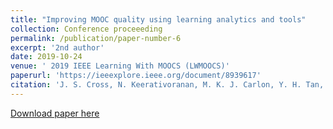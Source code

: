 ```yaml
---
title: "Improving MOOC quality using learning analytics and tools"
collection: Conference proceeeding
permalink: /publication/paper-number-6
excerpt: '2nd author'
date: 2019-10-24
venue: ' 2019 IEEE Learning With MOOCS (LWMOOCS)'
paperurl: 'https://ieeexplore.ieee.org/document/8939617'
citation: 'J. S. Cross, N. Keerativoranan, M. K. J. Carlon, Y. H. Tan, Z. Rakhimberdina and H. Mori, "Improving MOOC quality using learning analytics and tools," <i>2019 IEEE Learning With MOOCS (LWMOOCS)</i>, Milwaukee, WI, USA, 2019, pp. 174-179.'
---
```


[Download paper here](https://ieeexplore.ieee.org/stamp/stamp.jsp?tp=&arnumber=8939617)




